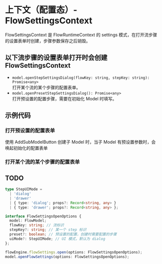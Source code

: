 # 上下文（配置态）- FlowSettingsContext

FlowSettingsContext 是 FlowRuntimeContext 的 settings 模式，在打开流步骤的设置表单时创建，步骤参数保存之后销毁。

## 以下流步骤的设置表单打开时会创建 FlowSettingsContext

- `model.openStepSettingsDialog(flowKey: string, stepKey: string): Promise<any>`  
  打开某个流的某个步骤的配置表单。
- `model.openPresetStepSettingsDialog(): Promise<any>`  
  打开预设置的配置步骤，需要在初始化 Model 时填写。

## 示例代码

### 打开预设置的配置表单

使用 AddSubModelButton 创建子 Model 时，当子 Model 有预设置参数时，会唤起初始化的配置表单

<code src="./preset.tsx"></code>

### 打开某个流的某个步骤的配置表单

<code src="./openStepSettingsDialog.tsx"></code>


## TODO

```ts
type StepUIMode =
  | 'dialog'
  | 'drawer'
  | { type: 'dialog'; props?: Record<string, any> }
  | { type: 'drawer'; props?: Record<string, any> };

interface FlowSettingsOpenOptions {
  model: FlowModel;
  flowKey: string; // 流标识
  stepKey?: string; // 某一个 step 标识
  preset?: boolean; // 预设置的配置，创建时需要配置的步骤
  uiMode?: StepUIMode; // UI 模式，默认为 dialog
};

flowEngine.flowSettings.open(options: FlowSettingsOpenOptions);
model.openFlowSettings(options: FlowSettingsOpenOptions);
```